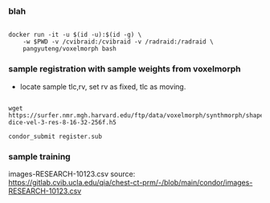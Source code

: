 
### blah

```

docker run -it -u $(id -u):$(id -g) \
    -w $PWD -v /cvibraid:/cvibraid -v /radraid:/radraid \
    pangyuteng/voxelmorph bash

```

### sample registration with sample weights from voxelmorph

+ locate sample tlc,rv, set rv as fixed, tlc as moving.

```

wget https://surfer.nmr.mgh.harvard.edu/ftp/data/voxelmorph/synthmorph/shapes-dice-vel-3-res-8-16-32-256f.h5

condor_submit register.sub

```

### sample training


images-RESEARCH-10123.csv source: https://gitlab.cvib.ucla.edu/qia/chest-ct-prm/-/blob/main/condor/images-RESEARCH-10123.csv

